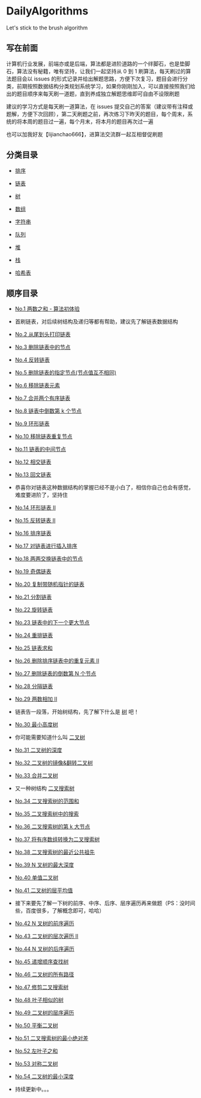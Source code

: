 # DailyAlgorithms

Let's stick to the brush algorithm

## 写在前面

计算机行业发展，前端亦或是后端，算法都是进阶道路的一个绊脚石，也是垫脚石，算法没有秘籍，唯有坚持，让我们一起坚持从 0 到 1 刷算法，每天刷过的算法题目会以 issues 的形式记录并给出解题思路，方便下次复习，题目会进行分类，前期按照数据结构分类规划系统学习，如果你刚刚加入，可以直接按照我们给出的题目顺序来每天刷一道题，直到养成独立解题思维即可自由不设限刷题

建议的学习方式是每天刷一道算法，在 issues 提交自己的答案（建议带有注释或题解，方便下次回顾），第二天刷题之前，再次练习下昨天的题目，每个周末，系统的将本周的题目过一遍，每个月末，将本月的题目再次过一遍

也可以加我好友【lijianchao666】，进算法交流群一起互相督促刷题

## 分类目录

- [排序](https://github.com/isboyjc/DailyAlgorithms/issues?q=is%3Aopen+is%3Aissue+label%3A%E6%8E%92%E5%BA%8F)

- [链表](https://github.com/isboyjc/DailyAlgorithms/issues?q=is%3Aopen+is%3Aissue+label%3A%E9%93%BE%E8%A1%A8)

- [树](https://github.com/isboyjc/DailyAlgorithms/issues?q=is%3Aopen+is%3Aissue+label%3A%E6%A0%91)

- [数组](https://github.com/isboyjc/DailyAlgorithms/issues?q=is%3Aopen+is%3Aissue+label%3A%E6%95%B0%E7%BB%84)

- [字符串](https://github.com/isboyjc/DailyAlgorithms/issues?q=is%3Aopen+is%3Aissue+label%3A%E5%AD%97%E7%AC%A6%E4%B8%B2)

- [队列](https://github.com/isboyjc/DailyAlgorithms/issues?q=is%3Aopen+is%3Aissue+label%3A%E9%98%9F%E5%88%97)

- [堆](https://github.com/isboyjc/DailyAlgorithms/issues?q=is%3Aopen+is%3Aissue+label%3A%E5%A0%86)

- [栈](https://github.com/isboyjc/DailyAlgorithms/issues?q=is%3Aopen+is%3Aissue+label%3A%E6%A0%88)

- [哈希表](https://github.com/isboyjc/DailyAlgorithms/issues?q=is%3Aopen+is%3Aissue+label%3A%E5%93%88%E5%B8%8C%E8%A1%A8)

## 顺序目录

- [No.1 两数之和 - 算法初体验](https://github.com/isboyjc/DailyAlgorithms/issues/1)

- 首刷链表，对后续树结构及递归等都有帮助，建议先了解链表数据结构

- [No.2 从尾到头打印链表](https://github.com/isboyjc/DailyAlgorithms/issues/2)

- [No.3 删除链表中的节点](https://github.com/isboyjc/DailyAlgorithms/issues/3)

- [No.4 反转链表](https://github.com/isboyjc/DailyAlgorithms/issues/4)

- [No.5 删除链表的指定节点(节点值互不相同)](https://github.com/isboyjc/DailyAlgorithms/issues/5)

- [No.6 移除链表元素](https://github.com/isboyjc/DailyAlgorithms/issues/6)

- [No.7 合并两个有序链表](https://github.com/isboyjc/DailyAlgorithms/issues/7)

- [No.8 链表中倒数第 k 个节点](https://github.com/isboyjc/DailyAlgorithms/issues/8)

- [No.9 环形链表](https://github.com/isboyjc/DailyAlgorithms/issues/9)

- [No.10 移除链表重复节点](https://github.com/isboyjc/DailyAlgorithms/issues/10)

- [No.11 链表的中间节点](https://github.com/isboyjc/DailyAlgorithms/issues/11)

- [No.12 相交链表](https://github.com/isboyjc/DailyAlgorithms/issues/12)

- [No.13 回文链表](https://github.com/isboyjc/DailyAlgorithms/issues/13)

- 恭喜你对链表这种数据结构的掌握已经不是小白了，相信你自己也会有感觉，难度要进阶了，坚持住

- [No.14 环形链表 II](https://github.com/isboyjc/DailyAlgorithms/issues/14)

- [No.15 反转链表 II](https://github.com/isboyjc/DailyAlgorithms/issues/15)

- [No.16 排序链表](https://github.com/isboyjc/DailyAlgorithms/issues/16)

- [No.17 对链表进行插入排序](https://github.com/isboyjc/DailyAlgorithms/issues/17)

- [No.18 两两交换链表中的节点](https://github.com/isboyjc/DailyAlgorithms/issues/18)

- [No.19 奇偶链表](https://github.com/isboyjc/DailyAlgorithms/issues/19)

- [No.20 复制带随机指针的链表](https://github.com/isboyjc/DailyAlgorithms/issues/20)

- [No.21 分割链表](https://github.com/isboyjc/DailyAlgorithms/issues/21)

- [No.22 旋转链表](https://github.com/isboyjc/DailyAlgorithms/issues/22)

- [No.23 链表中的下一个更大节点](https://github.com/isboyjc/DailyAlgorithms/issues/23)

- [No.24 重排链表](https://github.com/isboyjc/DailyAlgorithms/issues/24)

- [No.25 链表求和](https://github.com/isboyjc/DailyAlgorithms/issues/25)

- [No.26 删除排序链表中的重复元素 II](https://github.com/isboyjc/DailyAlgorithms/issues/26)

- [No.27 删除链表的倒数第 N 个节点](https://github.com/isboyjc/DailyAlgorithms/issues/27)

- [No.28 分隔链表](https://github.com/isboyjc/DailyAlgorithms/issues/28)

- [No.29 两数相加 II](https://github.com/isboyjc/DailyAlgorithms/issues/29)

- 链表告一段落，开始树结构，先了解下什么是 [树](https://baike.baidu.com/item/%E6%A0%91/2699484?fromtitle=%E6%95%B0%E6%8D%AE%E7%BB%93%E6%9E%84%20%E6%A0%91&fromid=12062173&fr=aladdin) 吧！

- [No.30 最小高度树](https://github.com/isboyjc/DailyAlgorithms/issues/30)

- 你可能需要知道什么叫 [二叉树](https://baike.baidu.com/item/%E4%BA%8C%E5%8F%89%E6%A0%91/1602879?fr=aladdin)

- [No.31 二叉树的深度](https://github.com/isboyjc/DailyAlgorithms/issues/31)

- [No.32 二叉树的镜像&翻转二叉树](https://github.com/isboyjc/DailyAlgorithms/issues/32)

- [No.33 合并二叉树](https://github.com/isboyjc/DailyAlgorithms/issues/33)

- 又一种树结构 [二叉搜索树](https://baike.baidu.com/item/%E4%BA%8C%E5%8F%89%E6%90%9C%E7%B4%A2%E6%A0%91/7077855?fr=aladdin)

- [No.34 二叉搜索树的范围和](https://github.com/isboyjc/DailyAlgorithms/issues/34)

- [No.35 二叉搜索树中的搜索](https://github.com/isboyjc/DailyAlgorithms/issues/35)

- [No.36 二叉搜索树的第 k 大节点](https://github.com/isboyjc/DailyAlgorithms/issues/36)

- [No.37 将有序数组转换为二叉搜索树](https://github.com/isboyjc/DailyAlgorithms/issues/37)

- [No.38 二叉搜索树的最近公共祖先](https://github.com/isboyjc/DailyAlgorithms/issues/38)

- [No.39 N 叉树的最大深度](https://github.com/isboyjc/DailyAlgorithms/issues/39)

- [No.40 单值二叉树](https://github.com/isboyjc/DailyAlgorithms/issues/40)

- [No.41 二叉树的层平均值](https://github.com/isboyjc/DailyAlgorithms/issues/41)

- 接下来要先了解一下树的前序、中序、后序、层序遍历再来做题（PS：没时间些，百度很多，了解概念即可，哈哈）

- [No.42 N 叉树的前序遍历](https://github.com/isboyjc/DailyAlgorithms/issues/42)

- [No.43 二叉树的层次遍历 II](https://github.com/isboyjc/DailyAlgorithms/issues/43)

- [No.44 N 叉树的后序遍历](https://github.com/isboyjc/DailyAlgorithms/issues/44)

- [No.45 递增顺序查找树](https://github.com/isboyjc/DailyAlgorithms/issues/45)

- [No.46 二叉树的所有路径](https://github.com/isboyjc/DailyAlgorithms/issues/46)

- [No.47 修剪二叉搜索树](https://github.com/isboyjc/DailyAlgorithms/issues/47)

- [No.48 叶子相似的树](https://github.com/isboyjc/DailyAlgorithms/issues/48)

- [No.49 二叉树的层序遍历](https://github.com/isboyjc/DailyAlgorithms/issues/49)

- [No.50 平衡二叉树](https://github.com/isboyjc/DailyAlgorithms/issues/50)

- [No.51 二叉搜索树的最小绝对差](https://github.com/isboyjc/DailyAlgorithms/issues/51)

- [No.52 左叶子之和](https://github.com/isboyjc/DailyAlgorithms/issues/52)

- [No.53 对称二叉树](https://github.com/isboyjc/DailyAlgorithms/issues/53)

- [No.54 二叉树的最小深度](https://github.com/isboyjc/DailyAlgorithms/issues/54)

- 持续更新中。。。
